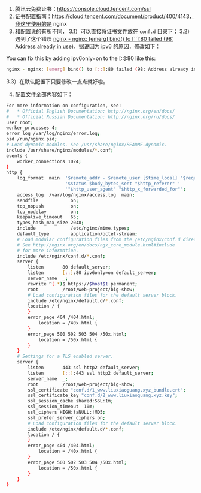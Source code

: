 1. 腾讯云免费证书：https://console.cloud.tencent.com/ssl
2. 证书配置指南：https://cloud.tencent.com/document/product/400/4143，我这里使用的是 nginx
3. 和配置说的有所不同，
  3.1）可以直接将证书文件放在 `conf.d` 目录下；
  3.2）遇到了这个错误 [nginx - nginx: [emerg] bind() to [::]:80 failed (98: Address already in use)](https://stackoverflow.com/questions/14972792/nginx-nginx-emerg-bind-to-80-failed-98-address-already-in-use)，据说因为 ipv6 的原因，修改如下：

  You can fix this by adding ipv6only=on to the [::]:80 like this:

  ```bash
  nginx - nginx: [emerg] bind() to [::]:80 failed (98: Address already in use)
  ```
  3.3）在默认配置下只要修改一点点就好啦。
  
4. 配置文件全部内容如下：

```bash
For more information on configuration, see:
#   * Official English Documentation: http://nginx.org/en/docs/
#   * Official Russian Documentation: http://nginx.org/ru/docs/
user root;
worker_processes 4;
error_log /var/log/nginx/error.log;
pid /run/nginx.pid;
# Load dynamic modules. See /usr/share/nginx/README.dynamic.
include /usr/share/nginx/modules/*.conf;
events {
    worker_connections 1024;
}
http {
    log_format  main  '$remote_addr - $remote_user [$time_local] "$request" '
                      '$status $body_bytes_sent "$http_referer" '
                      '"$http_user_agent" "$http_x_forwarded_for"';
    access_log  /var/log/nginx/access.log  main;
    sendfile            on;
    tcp_nopush          on;
    tcp_nodelay         on;
    keepalive_timeout   65;
    types_hash_max_size 2048;
    include             /etc/nginx/mime.types;
    default_type        application/octet-stream;
    # Load modular configuration files from the /etc/nginx/conf.d directory.
    # See http://nginx.org/en/docs/ngx_core_module.html#include
    # for more information.
    include /etc/nginx/conf.d/*.conf;
    server {
        listen       80 default_server;
        listen       [::]:80 ipv6only=on default_server;
        server_name  _;
        rewrite ^(.*)$ https://$host$1 permanent;
        root         /root/web-project/big-show;
        # Load configuration files for the default server block.
        include /etc/nginx/default.d/*.conf;
        location / {
        }
        error_page 404 /404.html;
            location = /40x.html {
        }
        error_page 500 502 503 504 /50x.html;
            location = /50x.html {
        }
    }
    # Settings for a TLS enabled server.
    server {
        listen       443 ssl http2 default_server;
        listen       [::]:443 ssl http2 default_server;
        server_name  _;
        root         /root/web-project/big-show;
        ssl_certificate "conf.d/1_www.liuxiaoguang.xyz_bundle.crt";
        ssl_certificate_key "conf.d/2_www.liuxiaoguang.xyz.key";
        ssl_session_cache shared:SSL:1m;
        ssl_session_timeout  10m;
        ssl_ciphers HIGH:!aNULL:!MD5;
        ssl_prefer_server_ciphers on;
        # Load configuration files for the default server block.
        include /etc/nginx/default.d/*.conf;
        location / {
        }
        error_page 404 /404.html;
            location = /40x.html {
        }
        error_page 500 502 503 504 /50x.html;
            location = /50x.html {
        }
    }
}
```
